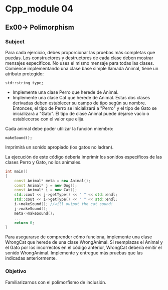 # Cpp_module 04

## Ex00-> Polimorphism

### Subject

Para cada ejercicio, debes proporcionar las pruebas más completas que puedas. Los constructores y destructores de cada clase deben mostrar mensajes específicos. No uses el mismo mensaje para todas las clases.
Comience implementando una clase base simple llamada Animal, tiene un atributo protegido:

	std::string type;
* Implemente una clase Perro que herede de Animal.
* Implemente una clase Cat que herede de Animal.
Estas dos clases derivadas deben establecer su campo de tipo según su nombre. Entonces, el tipo de Perro se inicializará a "Perro" y el tipo de Gato se inicializará a "Gato". El tipo de clase Animal puede dejarse vacío o establecerse con el valor que elija.

Cada animal debe poder utilizar la función miembro:

	makeSound();

Imprimirá un sonido apropiado (los gatos no ladran).

La ejecución de este código debería imprimir los sonidos específicos de las clases Perro y Gato, no los animales.

```cpp
int main()
{
	const Animal* meta = new Animal();
	const Animal* j = new Dog();
	const Animal* i = new Cat();
	std::cout << j->getType() << " " << std::endl;
	std::cout << i->getType() << " " << std::endl;
	i->makeSound(); //will output the cat sound!
	j->makeSound();
	meta->makeSound();
	...
	return 0;
}
```
Para asegurarse de comprender cómo funciona, implemente una clase WrongCat que herede de una clase WrongAnimal. Si reemplazas el Animal y el Gato por los incorrectos en el código anterior, WrongCat debería emitir el sonido WrongAnimal.
Implemente y entregue más pruebas que las indicadas anteriormente.

### Objetivo

Familiarizarnos con el polimorfismo de inclusión.